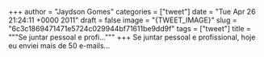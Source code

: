 
+++
author = "Jaydson Gomes"
categories = ["tweet"]
date = "Tue Apr 26 21:24:11 +0000 2011"
draft = false
image = "{TWEET_IMAGE}"
slug = "6c3c1869471471e5724c029944bf71611be9dd9f"
tags = ["tweet"]
title = """Se juntar pessoal e profi..."""
+++
Se juntar pessoal e profissional, hoje eu enviei mais de 50 e-mails...
